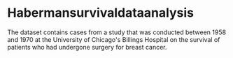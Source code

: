 # Habermansurvivaldataanalysis
The dataset contains cases from a study that was conducted between 1958 and 1970 at the University of Chicago's Billings Hospital on the survival of patients who had undergone surgery for breast cancer.
